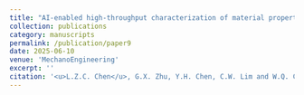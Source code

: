 ```yaml
---
title: "AI-enabled high-throughput characterization of material properties based on indentation response"
collection: publications
category: manuscripts
permalink: /publication/paper9
date: 2025-06-10
venue: 'MechanoEngineering'
excerpt: ''
citation: '<u>L.Z.C. Chen</u>, G.X. Zhu, Y.H. Chen, C.W. Lim and W.Q. Chen. &quot;AI-enabled high-throughput characterization of material properties based on indentation response. &quot; <i>MechanoEngineering</i>, 2025. (invited contribution from Prof. T.J. Lu)'
---
```




